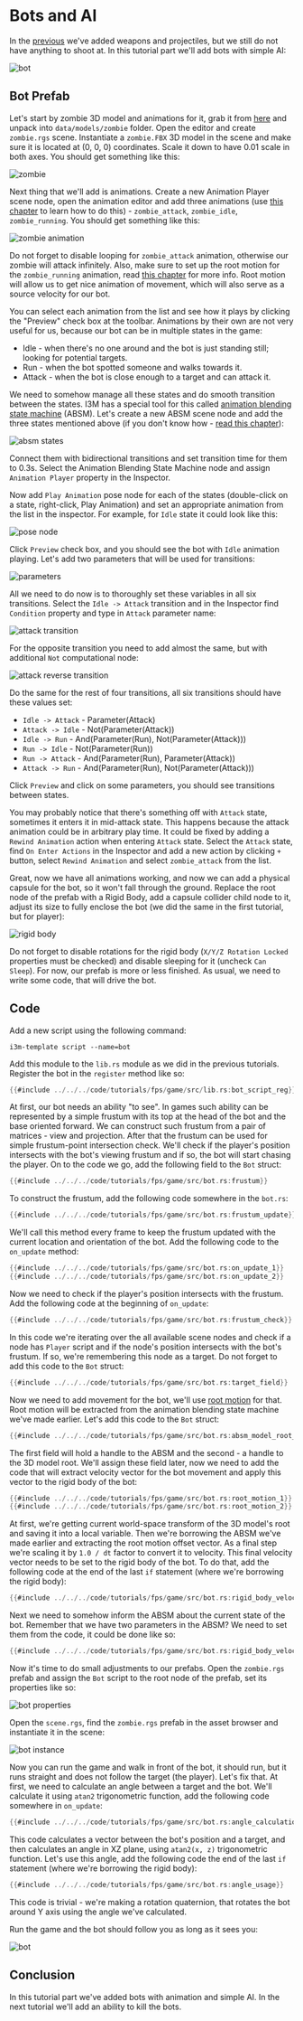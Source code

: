 # Bots and AI

In the [previous](../tutorial-2/fps-tutorial-2.md) we've added weapons and projectiles, but we still do not have 
anything to shoot at. In this tutorial part we'll add bots with simple AI:

![bot](bot.gif)

## Bot Prefab

Let's start by zombie 3D model and animations for it, grab it from [here](zombie.zip) and unpack into 
`data/models/zombie` folder. Open the editor and create `zombie.rgs` scene. Instantiate a `zombie.FBX` 3D model
in the scene and make sure it is located at (0, 0, 0) coordinates. Scale it down to have 0.01 scale in both axes.
You should get something like this:

![zombie](zombie.png)

Next thing that we'll add is animations. Create a new Animation Player scene node, open the animation editor 
and add three animations (use [this chapter](../../../animation/anim_editor.md#animation-importing) to learn how to 
do this) - `zombie_attack`, `zombie_idle`, `zombie_running`. You should get something like this:

![zombie animation](zombie_animation.png)

Do not forget to disable looping for `zombie_attack` animation, otherwise our zombie will attack infinitely.
Also, make sure to set up the root motion for the `zombie_running` animation, read 
[this chapter](../../../animation/root_motion/root_motion.md) for more info. Root motion will allow us to get
nice animation of movement, which will also serve as a source velocity for our bot.

You can select each animation from the list and see how it plays by clicking the "Preview" check box at the 
toolbar. Animations by their own are not very useful for us, because our bot can be in multiple states in the
game:

- Idle - when there's no one around and the bot is just standing still; looking for potential targets.
- Run - when the bot spotted someone and walks towards it.
- Attack - when the bot is close enough to a target and can attack it.

We need to somehow manage all these states and do smooth transition between the states. I3M has a special
tool for this called [animation blending state machine](../../../animation/blending.md) (ABSM). Let's create a new 
ABSM scene node and add the three states mentioned above (if you don't know how - 
[read this chapter](../../../animation/absm_editor.md)):

![absm states](absm_states.png)

Connect them with bidirectional transitions and set transition time for them to 0.3s. Select the Animation Blending 
State Machine node and assign `Animation Player` property in the Inspector. 

Now add `Play Animation` pose node for each of the states (double-click on a state, right-click, Play Animation)
and set an appropriate animation from the list in the inspector. For example, for `Idle` state it could look 
like this:

![pose node](pose_node.png)

Click `Preview` check box, and you should see the bot with `Idle` animation playing. Let's add two parameters 
that will be used for transitions:

![parameters](parameters.png)

All we need to do now is to thoroughly set these variables in all six transitions. Select the `Idle -> Attack`
transition and in the Inspector find `Condition` property and type in `Attack` parameter name:

![attack transition](attack_transition.png)

For the opposite transition you need to add almost the same, but with additional `Not` computational node:

![attack reverse transition](attack_rev_transition.png)

Do the same for the rest of four transitions, all six transitions should have these values set:

- `Idle -> Attack` - Parameter(Attack)
- `Attack -> Idle` - Not(Parameter(Attack))
- `Idle -> Run` - And(Parameter(Run), Not(Parameter(Attack)))
- `Run -> Idle` - Not(Parameter(Run))
- `Run -> Attack` - And(Parameter(Run), Parameter(Attack))
- `Attack -> Run` - And(Parameter(Run), Not(Parameter(Attack)))

Click `Preview` and click on some parameters, you should see transitions between states.

You may probably notice that there's something off with `Attack` state, sometimes it enters it in mid-attack
state. This happens because the attack animation could be in arbitrary play time. It could be fixed by adding
a `Rewind Animation` action when entering `Attack` state. Select the `Attack` state, find `On Enter Actions` in
the Inspector and add a new action by clicking `+` button, select `Rewind Animation` and select `zombie_attack`
from the list.

Great, now we have all animations working, and now we can add a physical capsule for the bot, so it won't fall
through the ground. Replace the root node of the prefab with a Rigid Body, add a capsule collider child node to 
it, adjust its size to fully enclose the bot (we did the same in the first tutorial, but for player):

![rigid body](rigid_body.png)

Do not forget to disable rotations for the rigid body (`X/Y/Z Rotation Locked` properties must be checked) and
disable sleeping for it (uncheck `Can Sleep`). For now, our prefab is more or less finished. As usual, we need to 
write some code, that will drive the bot.

## Code

Add a new script using the following command:

```shell
i3m-template script --name=bot
```

Add this module to the `lib.rs` module as we did in the previous tutorials. Register the bot in the `register`
method like so:

```rust
{{#include ../../../code/tutorials/fps/game/src/lib.rs:bot_script_reg}}
```

At first, our bot needs an ability "to see". In games such ability can be represented by a simple frustum with 
its top at the head of the bot and the base oriented forward. We can construct such frustum from a pair of 
matrices - view and projection. After that the frustum can be used for simple frustum-point intersection check. 
We'll check if the player's position intersects with the bot's viewing frustum and if so, the bot will start 
chasing the player. On to the code we go, add the following field to the `Bot` struct:

```rust
{{#include ../../../code/tutorials/fps/game/src/bot.rs:frustum}}
```

To construct the frustum, add the following code somewhere in the `bot.rs`:

```rust
{{#include ../../../code/tutorials/fps/game/src/bot.rs:frustum_update}}
```

We'll call this method every frame to keep the frustum updated with the current location and orientation of
the bot. Add the following code to the `on_update` method:

```rust
{{#include ../../../code/tutorials/fps/game/src/bot.rs:on_update_1}}
{{#include ../../../code/tutorials/fps/game/src/bot.rs:on_update_2}}
```

Now we need to check if the player's position intersects with the frustum. Add the following code at the beginning
of `on_update`:

```rust
{{#include ../../../code/tutorials/fps/game/src/bot.rs:frustum_check}}
```

In this code we're iterating over the all available scene nodes and check if a node has `Player` script and
if the node's position intersects with the bot's frustum. If so, we're remembering this node as a target. 
Do not forget to add this code to the `Bot` struct:

```rust
{{#include ../../../code/tutorials/fps/game/src/bot.rs:target_field}}
```

Now we need to add movement for the bot, we'll use [root motion](../../../animation/root_motion/root_motion.md#how-to-use)
for that. Root motion will be extracted from the animation blending state machine we've made earlier. Let's
add this code to the `Bot` struct:

```rust
{{#include ../../../code/tutorials/fps/game/src/bot.rs:absm_model_root_fields}}
```

The first field will hold a handle to the ABSM and the second - a handle to the 3D model root. We'll assign 
these field later, now we need to add the code that will extract velocity vector for the bot movement and apply
this vector to the rigid body of the bot:

```rust
{{#include ../../../code/tutorials/fps/game/src/bot.rs:root_motion_1}}
{{#include ../../../code/tutorials/fps/game/src/bot.rs:root_motion_2}}
```

At first, we're getting current world-space transform of the 3D model's root and saving it into a local variable.
Then we're borrowing the ABSM we've made earlier and extracting the root motion offset vector. As a final step
we're scaling it by `1.0 / dt` factor to convert it to velocity. This final velocity vector needs to be set to
the rigid body of the bot. To do that, add the following code at the end of the last `if` statement (where
we're borrowing the rigid body):

```rust
{{#include ../../../code/tutorials/fps/game/src/bot.rs:rigid_body_velocity}}
```

Next we need to somehow inform the ABSM about the current state of the bot. Remember that we have two parameters
in the ABSM? We need to set them from the code, it could be done like so:

```rust
{{#include ../../../code/tutorials/fps/game/src/bot.rs:rigid_body_velocity}}
```

Now it's time to do small adjustments to our prefabs. Open the `zombie.rgs` prefab and assign the `Bot` 
script to the root node of the prefab, set its properties like so:

![bot properties](bot_properties.png)

Open the `scene.rgs`, find the `zombie.rgs` prefab in the asset browser and instantiate it in the scene:

![bot instance](bot_instance.png)

Now you can run the game and walk in front of the bot, it should run, but it runs straight and does not follow
the target (the player). Let's fix that. At first, we need to calculate an angle between a target and the bot.
We'll calculate it using `atan2` trigonometric function, add the following code somewhere in `on_update`:

```rust
{{#include ../../../code/tutorials/fps/game/src/bot.rs:angle_calculation}}
```

This code calculates a vector between the bot's position and a target, and then calculates an angle in XZ plane,
using `atan2(x, z)` trigonometric function. Let's use this angle, add the following code the end of the 
last `if` statement (where we're borrowing the rigid body):

```rust
{{#include ../../../code/tutorials/fps/game/src/bot.rs:angle_usage}}
```

This code is trivial - we're making a rotation quaternion, that rotates the bot around Y axis using the angle
we've calculated.

Run the game and the bot should follow you as long as it sees you:

![bot](bot.gif)

## Conclusion

In this tutorial part we've added bots with animation and simple AI. In the next tutorial we'll add an ability to 
kill the bots.